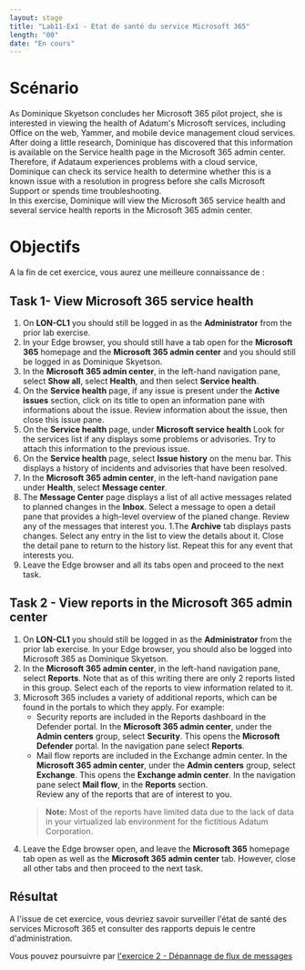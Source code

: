 ```yaml
---
layout: stage
title: "Lab11-Ex1 - Etat de santé du service Microsoft 365"
length: "00"
date: "En cours"
---
```

# Scénario
As Dominique Skyetson concludes her Microsoft 365 pilot project, she is interested in viewing the health of Adatum's Microsoft services, including Office on the web, Yammer, and mobile device management cloud services. After doing a little research, Dominique has discovered that this information is available on the Service health page in the Microsoft 365 admin center. Therefore, if Adataum experiences problems with a cloud service, Dominique can check its service health to determine whether this is a known issue with a resolution in progress before she calls Microsoft Support or spends time troubleshooting.  
In this exercise, Dominique will view the Microsoft 365 service health and several service health reports in the Microsoft 365 admin center.

# Objectifs
A la fin de cet exercice, vous aurez une meilleure connaissance de :


## Task 1- View Microsoft 365 service health
1. On **LON-CL1** you should still be logged in as the **Administrator** from the prior lab exercise.
1. In your Edge browser, you should still have a tab open for the **Microsoft 365** homepage and the **Microsoft 365 admin center** and you should still be logged in as Dominique Skyetson.
1. In the **Microsoft 365 admin center**, in the left-hand navigation pane, select **Show all**, select **Health**, and then select **Service health**.
1. On the **Service health** page, if any issue is present under the **Active issues** section, click on its title to open an information pane with informations about the issue. Review information about the issue, then close this issue pane.
1. On the **Service health** page, under **Microsoft service health** Look for the services list if any displays some problems or advisories. Try to attach this information to the previous issue.
1. On the **Service health** page, select **Issue history** on the menu bar. This displays a history of incidents and advisories that have been resolved.
1. In the **Microsoft 365 admin center**, in the left-hand navigation pane under **Health**, select **Message center**.
1. The **Message Center** page displays a list of all active messages related to  planned changes in the **Inbox**. Select a message to open a detail pane that provides a high-level overview of the planed change. Review any of the messages that interest you.
1.The **Archive** tab displays pasts changes. Select any entry in the list to view the details about it. Close the detail pane to return to the history list. Repeat this for any event that interests you.
1. Leave the Edge browser and all its tabs open and proceed to the next task.

## Task 2 - View reports in the Microsoft 365  admin center

1. On **LON-CL1** you should still be logged in as the **Administrator** from the prior lab exercise. In your Edge browser, you should also be logged into Microsoft 365 as Dominique Skyetson.
1. In the **Microsoft 365  admin center**, in the left-hand navigation pane, select **Reports**. Note that as of this writing there are only 2 reports listed in this group. Select each of the reports to view information related to it.
1. Microsoft 365 includes a variety of additional reports, which can be found in the portals to which they apply. For example:  
	- Security reports are included in the Reports dashboard in the Defender portal. In the **Microsoft 365 admin center**, under the **Admin centers** group, select **Security**. This opens the **Microsoft Defender** portal. In the navigation pane select **Reports**.
	- Mail flow reports are included in the Exchange admin center. In the **Microsoft 365 admin center**, under the **Admin centers** group, select **Exchange**. This opens the **Exchange admin center**. In the navigation pane select **Mail flow**, in the **Reports** section.  
	Review any of the reports that are of interest to you. 
	>**Note:** Most of the reports have limited data due to the lack of data in your virtualized lab environment for the fictitious Adatum Corporation.
4. Leave the Edge browser open, and leave the **Microsoft 365** homepage tab open as well as the **Microsoft 365 admin center** tab. However, close all other tabs and then proceed to the next task.

## Résultat
A l'issue de cet exercice, vous devriez savoir surveiller l'état de santé des services Microsoft 365 et consulter des rapports depuis le centre d'administration.

Vous pouvez poursuivre par [l'exercice 2 - Dépannage de flux de messages](lab11e2)